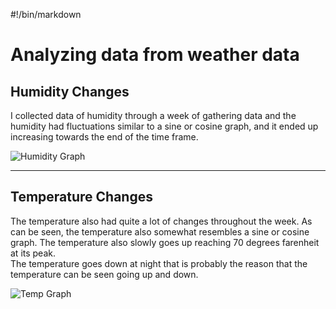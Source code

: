 #!/bin/markdown

# Analyzing data from weather data

## Humidity Changes
I collected data of humidity through a week of gathering data and the humidity had fluctuations similar to a sine or cosine graph, and it ended up increasing towards the end of the time frame.  

![Humidity Graph]

-------------------------------------------------------------------------------

## Temperature Changes
The temperature also had quite a lot of changes throughout the week. As can be seen, the temperature also somewhat resembles a sine or cosine graph. The temperature also slowly goes up reaching 70 degrees farenheit at its peak.  
The temperature goes down at night that is probably the reason that the temperature can be seen going up and down.

![Temp Graph]










<!--- Image References -->
[Humidity Graph]:https://nishalnepal.s3.amazonaws.com/Weather_Project_Stuff/humidity_graph.png "Humidity Data"
[Temp Graph]:https://nishalnepal.s3.amazonaws.com/Weather_Project_Stuff/temp_graph.png "Temp Data"
